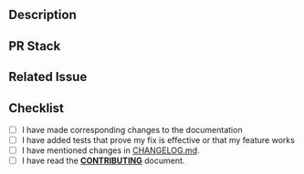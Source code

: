 ## Description

<!--- Describe your changes in detail -->

## PR Stack

<!-- branch-stack -->

## Related Issue

<!--- This project only accepts pull requests related to open issues -->
<!--- If suggesting a new feature or change, please discuss it in an issue first -->
<!--- If fixing a bug, there should be an issue describing it with steps to reproduce -->
<!--- Please link to the issue here: -->

## Checklist

<!--- Go over all the following points, and put an `x` in all the boxes that apply. -->
<!--- If you're unsure about any of these, don't hesitate to ask. We're here to help! -->

- [ ] I have made corresponding changes to the documentation
- [ ] I have added tests that prove my fix is effective or that my feature works
- [ ] I have mentioned changes in [CHANGELOG.md](../CHANGELOG.md).
- [ ] I have read the [**CONTRIBUTING**](CONTRIBUTING.md) document.
